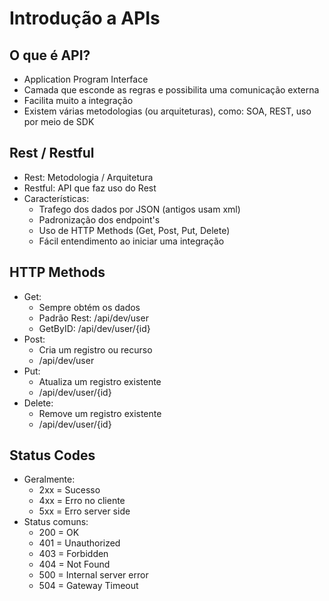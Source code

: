 # Introdução a APIs

## O que é API?

- Application Program Interface
- Camada que esconde as regras e possibilita uma comunicação externa
- Facilita muito a integração
- Existem várias metodologias (ou arquiteturas), como: SOA, REST, uso por meio de SDK

## Rest / Restful

- Rest: Metodologia / Arquitetura
- Restful: API que faz uso do Rest
- Características:
  - Trafego dos dados por JSON (antigos usam xml)
  - Padronização dos endpoint's
  - Uso de HTTP Methods (Get, Post, Put, Delete)
  - Fácil entendimento ao iniciar uma integração

## HTTP Methods

- Get:
  - Sempre obtém os dados
  - Padrão Rest: /api/dev/user
  - GetByID: /api/dev/user/{id}
- Post:
  - Cria um registro ou recurso
  - /api/dev/user
- Put:
  - Atualiza um registro existente
  - /api/dev/user/{id}
- Delete:
  - Remove um registro existente
  - /api/dev/user/{id}

## Status Codes

- Geralmente:
  - 2xx = Sucesso
  - 4xx = Erro no cliente
  - 5xx = Erro server side
- Status comuns:
  - 200 = OK
  - 401 = Unauthorized
  - 403 = Forbidden
  - 404 = Not Found
  - 500 = Internal server error
  - 504 = Gateway Timeout
